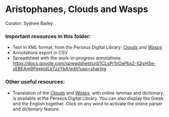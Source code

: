 # Aristophanes, Clouds and Wasps

Curator: Sydnee Bailey 

### Important resources in this folder: 
* Text in XML format, from the Perseus Digital Library: [Clouds]([url](https://www.perseus.tufts.edu/hopper/text?doc=Perseus:text:1999.01.0027)) and [Wasps]([url](https://www.perseus.tufts.edu/hopper/text?doc=Perseus:text:1999.01.0043))   
* Annotations export in CSV
* Spreadsheet with the work-in-progress annotations: https://docs.google.com/spreadsheets/d/1CLsPr1nOaPbs2-IQIyHSe-xEBEAm9PeektdLkTzzYbA/edit?usp=sharing

### Other useful resources: 
* Translation of the [_Clouds_]([url](https://www.perseus.tufts.edu/hopper/text?doc=Perseus%3Atext%3A1999.01.0241%3Acard%3D1)) and [_Wasps_]([url](https://www.perseus.tufts.edu/hopper/text?doc=Perseus%3Atext%3A1999.01.0044%3Acard%3D1)), with online lemmas and dictionary, is available at the Perseus Digital Library. You can also display the Greek and the English together. Click on any word to activate the online parser and dictionary feature. 
